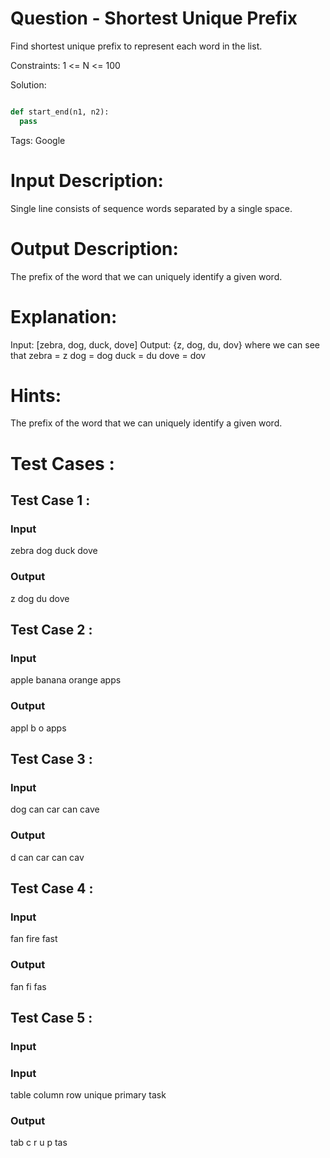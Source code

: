 # Question - Shortest Unique Prefix
Find shortest unique prefix to represent each word in the list.

Constraints:
1 <= N <= 100

Solution:

```python

def start_end(n1, n2):
  pass

```

Tags:
Google

# Input Description:
Single line consists of sequence words separated by a single space.

# Output Description:
The prefix of the word that we can uniquely identify a given word.

# Explanation:
Input: [zebra, dog, duck, dove]
Output: {z, dog, du, dov}
where we can see that
zebra = z
dog = dog
duck = du
dove = dov

# Hints:
The prefix of the word that we can uniquely identify a given word.

# Test Cases :
## Test Case 1 :
### Input
zebra dog duck dove
### Output
z dog du dove


## Test Case 2 :
### Input
apple banana orange apps
### Output
appl b o apps


## Test Case 3 :
### Input
dog can car can cave
### Output
d can car can cav

## Test Case 4 :
### Input
fan fire fast
### Output
fan fi fas


## Test Case 5 :
### Input
### Input
table column row unique primary task
### Output
tab c r u p tas
